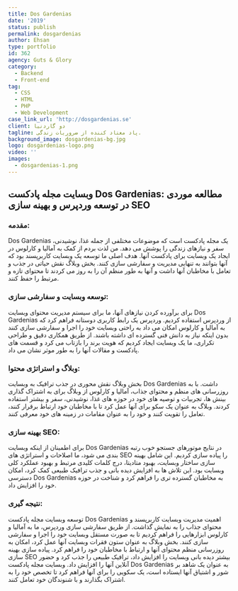 ```yaml
---
title: Dos Gardenias
date: '2019'
status: publish
permalink: dosgardenias
author: Ehsan
type: portfolio
id: 362
agency: Guts & Glory
category:
  - Backend
  - Front-end
tag:
  - CSS
  - HTML
  - PHP
  - Web Development
case_link_url: 'http://dosgardenias.se'
client: دو گاردنیا
tagline: پاد معتاد کننده از ضروریات زندگی.
background_image: dosgardenias-bg.jpg
logo: dosgardenias-logo.png
video: ''
images:
  - dosgardenias-1.png
---
```

<h2>وبسایت مجله پادکست Dos Gardenias: مطالعه موردی در توسعه وردپرس و بهینه سازی SEO</h2>

  <h3>مقدمه:</h3>
  <p>
    Dos Gardenias یک مجله پادکست است که موضوعات مختلفی از جمله غذا، نوشیدنی، سفر و نیازهای زندگی را پوشش می دهد. من لذت بردم از کمک به آمالیا و کارلوس در ایجاد یک وبسایت برای پادکست آنها. هدف اصلی ما توسعه یک وبسایت کاربرپسند بود که آنها بتوانند به تنهایی مدیریت و سفارشی سازی کنند. بخش وبلاگ نقش حیاتی در جذب و تعامل با مخاطبان آنها داشت و آنها به طور منظم آن را به روز می کردند تا محتوای تازه و مرتبط را حفظ کنند.
  </p>

  <h3>توسعه وبسایت و سفارشی سازی:</h3>
  <p>
    برای برآورده کردن نیازهای آنها، ما برای سیستم مدیریت محتوای وبسایت Dos Gardenias از وردپرس استفاده کردیم. وردپرس یک رابط کاربری دوستانه فراهم کرد که به آمالیا و کارلوس امکان می داد به راحتی وبسایت خود را اجرا و سفارشی سازی کنند بدون اینکه نیاز به دانش فنی گسترده ای داشته باشند. از طریق همکاری دقیق و طراحی تکراری، ما یک وبسایت ایجاد کردیم که هویت برند را بازتاب می کرد و قسمت های پادکست و مقالات آنها را به طور موثر نشان می داد.
  </p>

  <h3>وبلاگ و استراتژی محتوا:</h3>
  <p>
    بخش وبلاگ نقش محوری در جذب ترافیک به وبسایت Dos Gardenias داشت. با به روزرسانی های منظم و محتوای جذاب، آمالیا و کارلوس از وبلاگ برای به اشتراک گذاری بینش ها، تجربیات و توصیه های خود در حوزه های غذا، نوشیدنی، سفر و بیشتر استفاده کردند. وبلاگ به عنوان یک سکو برای آنها عمل کرد تا با مخاطبان خود ارتباط برقرار کنند، تعامل را تقویت کنند و خود را به عنوان مقامات در زمینه های خود معرفی کنند.
  </p>

  <h3>بهینه سازی SEO:</h3>
  <p>
    برای اطمینان از اینکه وبسایت Dos Gardenias در نتایج موتورهای جستجو خوب رتبه بندی می شود، ما اصلاحات و استراتژی های SEO را پیاده سازی کردیم. این شامل بهینه سازی ساختار وبسایت، بهبود متادیتا، درج کلمات کلیدی مرتبط و بهبود عملکرد کلی وبسایت بود. این تلاش ها به افزایش دیده بانی و جذب ترافیک طبیعی کمک کرد، امکان دسترسی Dos Gardenias به مخاطبان گسترده تری را فراهم کرد و شناخت در حوزه خود را افزایش داد.
  </p>

  <h3>نتیجه گیری:</h3>
  <p>
    توسعه وبسایت مجله پادکست Dos Gardenias اهمیت مدیریت وبسایت کاربرپسند و محتوای جذاب را به نمایش گذاشت. از طریق سفارشی سازی وردپرس، ما به آمالیا و کارلوس ابزارهایی را فراهم کردیم تا به صورت مستقل وبسایت خود را اجرا و سفارشی سازی کنند. بخش وبلاگ به عنوان ستون فقرات وبسایت آنها عمل کرد، امکان به روزرسانی منظم محتوای آنها و ارتباط با مخاطبان خود را فراهم کرد. پیاده سازی بهینه سازی SEO بیشتر دیده بانی وبسایت را افزایش داد، ترافیک طبیعی را جذب کرد و حضور آنلاین آنها را افزایش داد. وبسایت مجله پادکست Dos Gardenias به عنوان یک شاهد بر شور و اشتیاق آنها ایستاده است، یک سکویی را برای آنها فراهم کرد تا تخصص خود را به اشتراک بگذارند و با شنوندگان خود تعامل کنند.
  </p>

